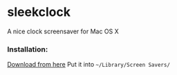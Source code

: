 sleekclock
==========

A nice clock screensaver for Mac OS X


### Installation:
[Download from here][1]
Put it into `~/Library/Screen Savers/`


[1]: https://github.com/thiemo/sleekclock/downloads
